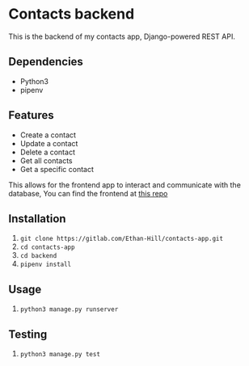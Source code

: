 # Contacts backend

This is the backend of my contacts app,
Django-powered REST API.

## Dependencies

- Python3
- pipenv

## Features

- Create a contact
- Update a contact
- Delete a contact
- Get all contacts
- Get a specific contact

This allows for the frontend app to interact and communicate with the database,
You can find the frontend at [this repo](https://gitlab.com/Ethan-Hill/contacts-app/-/tree/master/frontend)

## Installation

1. `git clone https://gitlab.com/Ethan-Hill/contacts-app.git`
2. `cd contacts-app`
3. `cd backend`
4. `pipenv install`

## Usage

1. `python3 manage.py runserver`

## Testing

1. `python3 manage.py test`
